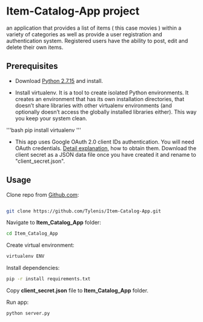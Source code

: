 # Item-Catalog-App project

an application that provides a list of items ( this case movies ) within a variety of categories  as well as provide a user registration and authentication system. Registered users have the ability to post, edit and delete their own items.

## Prerequisites

* Download [Python 2.7.15](https://www.python.org/downloads/) and install.

* Install virtualenv. It is a tool to create isolated Python environments. It creates an environment that has its own installation directories, that doesn’t share libraries with other virtualenv environments (and optionally doesn’t access the globally installed libraries either). This way you keep your system clean.

'''bash
pip install virtualenv
'''

* This app uses Google OAuth 2.0 client IDs authentication. You will need OAuth credentials. [Detail explanation](https://support.google.com/googleapi/answer/6158849?hl=en&ref_topic=7013279), how to obtain them. Download the client secret as a JSON data file once you have created it and rename to "client_secret.json".

## Usage

Clone repo from [Github.com](https://github.com/Tylenis/Item-Catalog-App.git):

```bash

git clone https://github.com/Tylenis/Item-Catalog-App.git
```

Navigate to **Item_Catalog_App** folder:

```bash
cd Item_Catalog_App
```

Create virtual environment:

```bash
virtualenv ENV
```

Install dependencies:

```bash
pip -r install requirements.txt
```

Copy **client_secret.json** file to **Item_Catalog_App** folder.

Run app:

```bash
python server.py
```
